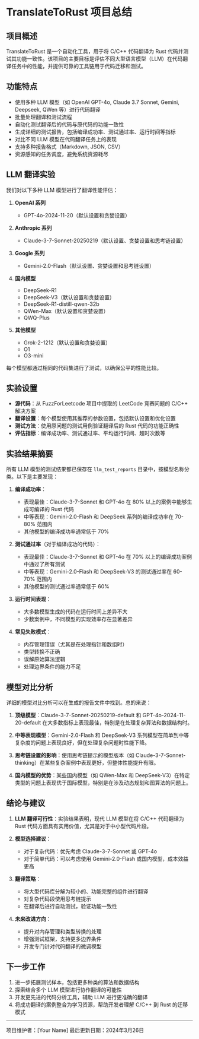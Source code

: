 # TranslateToRust 项目总结

## 项目概述

TranslateToRust 是一个自动化工具，用于将 C/C++ 代码翻译为 Rust 代码并测试其功能一致性。该项目的主要目标是评估不同大型语言模型（LLM）在代码翻译任务中的性能，并提供可靠的工具链用于代码迁移和测试。

## 功能特点

- 使用多种 LLM 模型（如 OpenAI GPT-4o, Claude 3.7 Sonnet, Gemini, Deepseek, QWen 等）进行代码翻译
- 批量处理翻译和测试流程
- 自动化测试翻译后的代码与原代码的功能一致性
- 生成详细的测试报告，包括编译成功率、测试通过率、运行时间等指标
- 对比不同 LLM 模型在代码翻译任务上的表现
- 支持多种报告格式（Markdown, JSON, CSV）
- 资源感知的任务调度，避免系统资源耗尽

## LLM 翻译实验

我们对以下多种 LLM 模型进行了翻译性能评估：

1. **OpenAI 系列**
   - GPT-4o-2024-11-20（默认设置和贪婪设置）

2. **Anthropic 系列**
   - Claude-3-7-Sonnet-20250219（默认设置、贪婪设置和思考链设置）

3. **Google 系列**
   - Gemini-2.0-Flash（默认设置、贪婪设置和思考链设置）

4. **国内模型**
   - DeepSeek-R1
   - DeepSeek-V3（默认设置和贪婪设置）
   - DeepSeek-R1-distill-qwen-32b
   - QWen-Max（默认设置和贪婪设置）
   - QWQ-Plus

5. **其他模型**
   - Grok-2-1212（默认设置和贪婪设置）
   - O1
   - O3-mini

每个模型都通过相同的代码集进行了测试，以确保公平的性能比较。

## 实验设置

- **源代码**：从 FuzzForLeetcode 项目中提取的 LeetCode 竞赛问题的 C/C++ 解决方案
- **翻译设置**：每个模型使用其推荐的参数设置，包括默认设置和优化设置
- **测试方法**：使用原问题的测试用例验证翻译后的 Rust 代码的功能正确性
- **评估指标**：编译成功率、测试通过率、平均运行时间、超时次数等

## 实验结果摘要

所有 LLM 模型的测试结果都已保存在 `llm_test_reports` 目录中，按模型名称分类。以下是主要发现：

1. **编译成功率**：
   - 表现最佳：Claude-3-7-Sonnet 和 GPT-4o 在 80% 以上的案例中能够生成可编译的 Rust 代码
   - 中等表现：Gemini-2.0-Flash 和 DeepSeek 系列的编译成功率在 70-80% 范围内
   - 其他模型的编译成功率通常低于 70%

2. **测试通过率**（对于编译成功的代码）：
   - 表现最佳：Claude-3-7-Sonnet 和 GPT-4o 在 70% 以上的编译成功案例中通过了所有测试
   - 中等表现：Gemini-2.0-Flash 和 DeepSeek-V3 的测试通过率在 60-70% 范围内
   - 其他模型的测试通过率通常低于 60%

3. **运行时间表现**：
   - 大多数模型生成的代码在运行时间上差异不大
   - 少数案例中，不同模型的实现效率存在显著差异

4. **常见失败模式**：
   - 内存管理错误（尤其是在处理指针和数组时）
   - 类型转换不正确
   - 误解原始算法逻辑
   - 处理边界条件的能力不足

## 模型对比分析

详细的模型对比分析可以在生成的报告文件中找到。总的来说：

1. **顶级模型**：Claude-3-7-Sonnet-20250219-default 和 GPT-4o-2024-11-20-default 在大多数指标上表现最佳，特别是在处理复杂算法和数据结构时。

2. **中等表现模型**：Gemini-2.0-Flash 和 DeepSeek-V3 系列模型在简单到中等复杂度的问题上表现良好，但在处理复杂问题时性能下降。

3. **思考链设置的影响**：使用思考链提示的模型版本（如 Claude-3-7-Sonnet-thinking）在某些复杂案例中表现更好，但整体性能提升有限。

4. **国内模型的优势**：某些国内模型（如 QWen-Max 和 DeepSeek-V3）在特定类型的问题上表现优于国际模型，特别是在涉及动态规划和图算法的问题上。

## 结论与建议

1. **LLM 翻译可行性**：实验结果表明，现代 LLM 模型在将 C/C++ 代码翻译为 Rust 代码方面具有实用价值，尤其是对于中小型代码片段。

2. **模型选择建议**：
   - 对于复杂代码：优先考虑 Claude-3-7-Sonnet 或 GPT-4o
   - 对于简单代码：可以考虑使用 Gemini-2.0-Flash 或国内模型，成本效益更高

3. **翻译策略**：
   - 将大型代码库分解为较小的、功能完整的组件进行翻译
   - 对复杂代码段使用思考链提示
   - 在翻译后进行自动测试，验证功能一致性

4. **未来改进方向**：
   - 提升对内存管理和类型转换的处理
   - 增强测试框架，支持更多边界条件
   - 开发专门针对代码翻译的微调模型

## 下一步工作

1. 进一步拓展测试样本，包括更多种类的算法和数据结构
2. 探索结合多个 LLM 模型进行协作翻译的可能性
3. 开发更先进的代码分析工具，辅助 LLM 进行更准确的翻译
4. 将成功翻译的案例整合为学习资源，帮助开发者理解 C/C++ 到 Rust 的迁移模式

---

项目维护者：[Your Name]
最后更新日期：2024年3月26日
